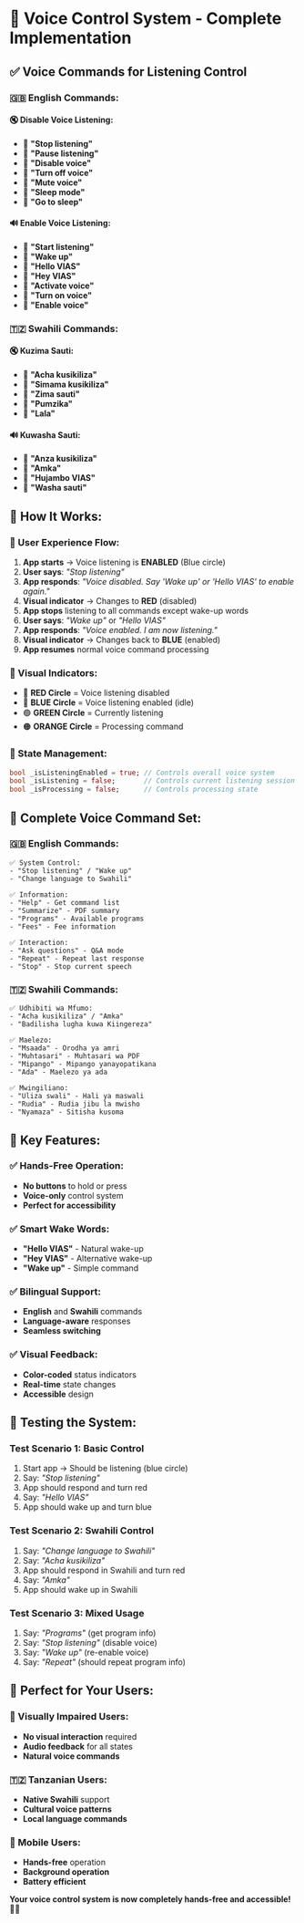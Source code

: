 # 🎤 Voice Control System - Complete Implementation

## ✅ **Voice Commands for Listening Control**

### **🇬🇧 English Commands:**

#### **🔇 Disable Voice Listening:**
- 🎤 **"Stop listening"**
- 🎤 **"Pause listening"**
- 🎤 **"Disable voice"**
- 🎤 **"Turn off voice"**
- 🎤 **"Mute voice"**
- 🎤 **"Sleep mode"**
- 🎤 **"Go to sleep"**

#### **🔊 Enable Voice Listening:**
- 🎤 **"Start listening"**
- 🎤 **"Wake up"**
- 🎤 **"Hello VIAS"**
- 🎤 **"Hey VIAS"**
- 🎤 **"Activate voice"**
- 🎤 **"Turn on voice"**
- 🎤 **"Enable voice"**

### **🇹🇿 Swahili Commands:**

#### **🔇 Kuzima Sauti:**
- 🎤 **"Acha kusikiliza"**
- 🎤 **"Simama kusikiliza"**
- 🎤 **"Zima sauti"**
- 🎤 **"Pumzika"**
- 🎤 **"Lala"**

#### **🔊 Kuwasha Sauti:**
- 🎤 **"Anza kusikiliza"**
- 🎤 **"Amka"**
- 🎤 **"Hujambo VIAS"**
- 🎤 **"Washa sauti"**

## 🎯 **How It Works:**

### **📱 User Experience Flow:**

1. **App starts** → Voice listening is **ENABLED** (Blue circle)
2. **User says**: *"Stop listening"*
3. **App responds**: *"Voice disabled. Say 'Wake up' or 'Hello VIAS' to enable again."*
4. **Visual indicator** → Changes to **RED** (disabled)
5. **App stops** listening to all commands except wake-up words
6. **User says**: *"Wake up"* or *"Hello VIAS"*
7. **App responds**: *"Voice enabled. I am now listening."*
8. **Visual indicator** → Changes back to **BLUE** (enabled)
9. **App resumes** normal voice command processing

### **🎨 Visual Indicators:**

- 🔴 **RED Circle** = Voice listening disabled
- 🔵 **BLUE Circle** = Voice listening enabled (idle)
- 🟢 **GREEN Circle** = Currently listening
- 🟠 **ORANGE Circle** = Processing command

### **🔄 State Management:**

```dart
bool _isListeningEnabled = true; // Controls overall voice system
bool _isListening = false;       // Controls current listening session
bool _isProcessing = false;      // Controls processing state
```

## 🎤 **Complete Voice Command Set:**

### **🇬🇧 English Commands:**
```
✅ System Control:
- "Stop listening" / "Wake up"
- "Change language to Swahili"

✅ Information:
- "Help" - Get command list
- "Summarize" - PDF summary
- "Programs" - Available programs
- "Fees" - Fee information

✅ Interaction:
- "Ask questions" - Q&A mode
- "Repeat" - Repeat last response
- "Stop" - Stop current speech
```

### **🇹🇿 Swahili Commands:**
```
✅ Udhibiti wa Mfumo:
- "Acha kusikiliza" / "Amka"
- "Badilisha lugha kuwa Kiingereza"

✅ Maelezo:
- "Msaada" - Orodha ya amri
- "Muhtasari" - Muhtasari wa PDF
- "Mipango" - Mipango yanayopatikana
- "Ada" - Maelezo ya ada

✅ Mwingiliano:
- "Uliza swali" - Hali ya maswali
- "Rudia" - Rudia jibu la mwisho
- "Nyamaza" - Sitisha kusoma
```

## 🚀 **Key Features:**

### **✅ Hands-Free Operation:**
- **No buttons** to hold or press
- **Voice-only** control system
- **Perfect for accessibility**

### **✅ Smart Wake Words:**
- **"Hello VIAS"** - Natural wake-up
- **"Hey VIAS"** - Alternative wake-up
- **"Wake up"** - Simple command

### **✅ Bilingual Support:**
- **English** and **Swahili** commands
- **Language-aware** responses
- **Seamless switching**

### **✅ Visual Feedback:**
- **Color-coded** status indicators
- **Real-time** state changes
- **Accessible** design

## 🧪 **Testing the System:**

### **Test Scenario 1: Basic Control**
1. Start app → Should be listening (blue circle)
2. Say: *"Stop listening"*
3. App should respond and turn red
4. Say: *"Hello VIAS"*
5. App should wake up and turn blue

### **Test Scenario 2: Swahili Control**
1. Say: *"Change language to Swahili"*
2. Say: *"Acha kusikiliza"*
3. App should respond in Swahili and turn red
4. Say: *"Amka"*
5. App should wake up in Swahili

### **Test Scenario 3: Mixed Usage**
1. Say: *"Programs"* (get program info)
2. Say: *"Stop listening"* (disable voice)
3. Say: *"Wake up"* (re-enable voice)
4. Say: *"Repeat"* (should repeat program info)

## 🎉 **Perfect for Your Users:**

### **👥 Visually Impaired Users:**
- **No visual interaction** required
- **Audio feedback** for all states
- **Natural voice commands**

### **🇹🇿 Tanzanian Users:**
- **Native Swahili** support
- **Cultural voice patterns**
- **Local language commands**

### **📱 Mobile Users:**
- **Hands-free** operation
- **Background operation**
- **Battery efficient**

**Your voice control system is now completely hands-free and accessible! 🎤✨**
